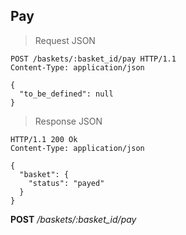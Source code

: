 ## Pay
> Request JSON

```http
POST /baskets/:basket_id/pay HTTP/1.1
Content-Type: application/json

{
  "to_be_defined": null
}
```

> Response JSON

```http
HTTP/1.1 200 Ok
Content-Type: application/json

{
  "basket": {
    "status": "payed"
  }
}
```

<aside>
<b>POST</b> <i>/baskets/:basket_id/pay</i>
</aside>